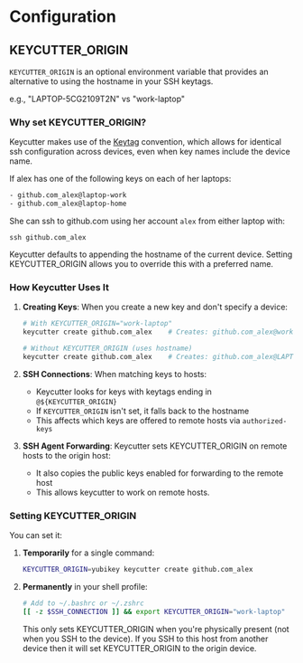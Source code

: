 # Configuration

## KEYCUTTER_ORIGIN

`KEYCUTTER_ORIGIN` is an optional environment variable that provides an
alternative to using the hostname in your SSH keytags.

e.g., "LAPTOP-5CG2109T2N" vs "work-laptop"

### Why set KEYCUTTER_ORIGIN?

Keycutter makes use of the [Keytag](./design/ssh-keytags.md) convention, which allows
for identical ssh configuration across devices, even when key names
include the device name.

If alex has one of the following keys on each of her laptops:

```txt
- github.com_alex@laptop-work
- github.com_alex@laptop-home
```

She can ssh to github.com using her account `alex` from either laptop with:

```shell
ssh github.com_alex
```

Keycutter defaults to appending the hostname of the current device. Setting
KEYCUTTER_ORIGIN allows you to override this with a preferred name.

### How Keycutter Uses It

1. **Creating Keys**: When you create a new key and don't specify a device:

   ```bash
   # With KEYCUTTER_ORIGIN="work-laptop"
   keycutter create github.com_alex    # Creates: github.com_alex@work-laptop

   # Without KEYCUTTER_ORIGIN (uses hostname)
   keycutter create github.com_alex    # Creates: github.com_alex@LAPTOP-5CG2109T2N
   ```

2. **SSH Connections**: When matching keys to hosts:

   - Keycutter looks for keys with keytags ending in `@${KEYCUTTER_ORIGIN}`
   - If `KEYCUTTER_ORIGIN` isn't set, it falls back to the hostname
   - This affects which keys are offered to remote hosts via `authorized-keys`

3. **SSH Agent Forwarding**: Keycutter sets KEYCUTTER_ORIGIN on remote hosts to the origin host:
   - It also copies the public keys enabled for forwarding to the remote host
   - This allows keycutter to work on remote hosts.

### Setting KEYCUTTER_ORIGIN

You can set it:

1. **Temporarily** for a single command:

   ```bash
   KEYCUTTER_ORIGIN=yubikey keycutter create github.com_alex
   ```

2. **Permanently** in your shell profile:

   ```bash
   # Add to ~/.bashrc or ~/.zshrc
   [[ -z $SSH_CONNECTION ]] && export KEYCUTTER_ORIGIN="work-laptop"
   ```

   This only sets KEYCUTTER_ORIGIN when you're physically present (not when you SSH to the device). If you SSH to this host from another device then it will set KEYCUTTER_ORIGIN to the origin device.

